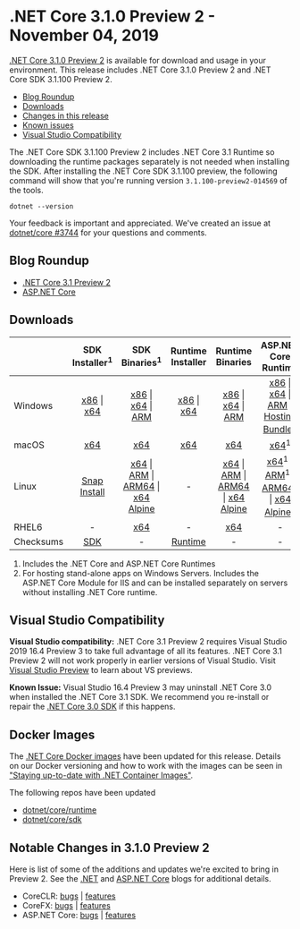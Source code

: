 # .NET Core 3.1.0 Preview 2 - November 04, 2019

[.NET Core 3.1.0 Preview 2](https://dotnet.microsoft.com/download/dotnet/3.1) is available for download and usage in your environment. This release includes .NET Core 3.1.0 Preview 2 and .NET Core SDK 3.1.100 Preview 2.

* [Blog Roundup](#blog-roundup)
* [Downloads](https://dotnet.microsoft.com/download/dotnet/3.1)
* [Changes in this release](#notable-changes-in-310-preview-2)
* [Known issues](../3.1-known-issues.md)
* [Visual Studio Compatibility](#visual-studio-compatibility)

The .NET Core SDK 3.1.100 Preview 2 includes .NET Core 3.1 Runtime so downloading the runtime packages separately is not needed when installing the SDK. After installing the .NET Core SDK 3.1.100 preview, the following command will show that you're running version `3.1.100-preview2-014569` of the tools.

`dotnet --version`

Your feedback is important and appreciated. We've created an issue at [dotnet/core #3744](https://github.com/dotnet/core/issues/3744) for your questions and comments.

## Blog Roundup

* [.NET Core 3.1 Preview 2][dotnet-blog]
* [ASP.NET Core][aspnet-blog]

## Downloads

|           | SDK Installer<sup>1</sup>                        | SDK Binaries<sup>1</sup>                 | Runtime Installer                                        | Runtime Binaries                                 | ASP.NET Core Runtime           |
| --------- | :------------------------------------------:     | :----------------------:                 | :---------------------------:                            | :-------------------------:                      | :-----------------:            |
| Windows   | [x86][dotnet-sdk-win-x86.exe] \| [x64][dotnet-sdk-win-x64.exe] | [x86][dotnet-sdk-win-x86.zip] \| [x64][dotnet-sdk-win-x64.zip] \| [ARM][dotnet-sdk-win-arm.zip] | [x86][dotnet-runtime-win-x86.exe] \| [x64][dotnet-runtime-win-x64.exe] | [x86][dotnet-runtime-win-x86.zip] \| [x64][dotnet-runtime-win-x64.zip] \| [ARM][dotnet-runtime-win-arm.zip]  | [x86][aspnetcore-runtime-win-x86.exe] \| [x64][aspnetcore-runtime-win-x64.exe] \| [ARM][aspnetcore-runtime-win-arm.zip] \|<br/> [Hosting Bundle][dotnet-hosting-win.exe]<sup>2</sup> |
| macOS     | [x64][dotnet-sdk-osx-x64.pkg]  | [x64][dotnet-sdk-osx-x64.tar.gz]     | [x64][dotnet-runtime-osx-x64.pkg] | [x64][dotnet-runtime-osx-x64.tar.gz] | [x64][aspnetcore-runtime-osx-x64.tar.gz]<sup>1</sup>
| Linux     |  [Snap Install][snap-install]  | [x64][dotnet-sdk-linux-x64.tar.gz] \| [ARM][dotnet-sdk-linux-arm.tar.gz] \| [ARM64][dotnet-sdk-linux-arm64.tar.gz] \| [x64 Alpine][dotnet-sdk-linux-musl-x64.tar.gz] | - | [x64][dotnet-runtime-linux-x64.tar.gz] \| [ARM][dotnet-runtime-linux-arm.tar.gz] \| [ARM64][dotnet-runtime-linux-arm64.tar.gz] \| [x64 Alpine][dotnet-runtime-linux-musl-x64.tar.gz] | [x64][aspnetcore-runtime-linux-x64.tar.gz]<sup>1</sup>  \| [ARM][aspnetcore-runtime-linux-arm.tar.gz]<sup>1</sup> \| [ARM64][aspnetcore-runtime-linux-arm64.tar.gz]<sup>1</sup> \| [x64 Alpine][aspnetcore-runtime-linux-musl-x64.tar.gz]<sup>1</sup> |
| RHEL6     | -                                                | [x64][dotnet-sdk-rhel.6-x64.tar.gz]                    | -                                                        | [x64][dotnet-runtime-rhel.6-x64.tar.gz] | - |
| Checksums | [SDK][checksums-sdk]                             | -                                        | [Runtime][checksums-runtime]                             | - | - |

1. Includes the .NET Core and ASP.NET Core Runtimes
2. For hosting stand-alone apps on Windows Servers. Includes the ASP.NET Core Module for IIS and can be installed separately on servers without installing .NET Core runtime.

## Visual Studio Compatibility

**Visual Studio compatibility:** .NET Core 3.1 Preview 2 requires Visual Studio 2019 16.4 Preview 3 to take full advantage of all its features. .NET Core 3.1 Preview 2 will not work properly in earlier versions of Visual Studio. Visit [Visual Studio Preview](https://visualstudio.microsoft.com/vs/preview/) to learn about VS previews.

**Known Issue:** Visual Studio 16.4 Preview 3 may uninstall .NET Core 3.0 when installed the .NET Core 3.1 SDK. We recommend you re-install or repair the [.NET Core 3.0 SDK](https://dotnet.microsoft.com/download/dotnet/3.0) if this happens.


## Docker Images

The [.NET Core Docker images](https://hub.docker.com/r/microsoft/dotnet/) have been updated for this release. Details on our Docker versioning and how to work with the images can be seen in ["Staying up-to-date with .NET Container Images"](https://devblogs.microsoft.com/dotnet/staying-up-to-date-with-net-container-images/).

The following repos have been updated

* [dotnet/core/runtime](https://github.com/dotnet/dotnet-docker/blob/main/README.runtime.md)
* [dotnet/core/sdk](https://github.com/dotnet/dotnet-docker/blob/main/README.sdk.md)

## Notable Changes in 3.1.0 Preview 2

Here is list of some of the additions and updates we're excited to bring in Preview 2. See the [.NET][dotnet-blog] and [ASP.NET Core][aspnet-blog] blogs for additional details.

* CoreCLR: [bugs][coreclr_bugs] | [features][coreclr_features]
* CoreFX: [bugs][corefx_bugs] | [features][corefx_features]
* ASP.NET Core: [bugs][aspnet_bugs] | [features][aspnet_features]

[blob-runtime]: https://dotnetcli.blob.core.windows.net/dotnet/Runtime/
[blob-sdk]: https://dotnetcli.blob.core.windows.net/dotnet/Sdk/
[release-notes]: 3.1.0-preview2.md

[checksums-runtime]: https://dotnetcli.blob.core.windows.net/dotnet/checksums/3.1.0-preview2-sha.txt
[checksums-sdk]: https://dotnetcli.blob.core.windows.net/dotnet/checksums/3.1.0-preview2-sha.txt

[linux-install]: https://learn.microsoft.com/dotnet/core/install/linux
[snap-install]: 3.1.0-preview2-install-instructions.md

[dotnet-blog]: https://devblogs.microsoft.com/dotnet/announcing-net-core-3-1-preview-2/
[aspnet-blog]: https://devblogs.microsoft.com/aspnet/asp-net-core-updates-in-net-core-3-1-preview-2/

[aspnet_bugs]: https://github.com/aspnet/AspNetCore/issues?q=is%3Aissue+milestone%3A3.1.0-preview2+label%3ADone+label%3Abug
[aspnet_features]: https://github.com/aspnet/AspNetCore/issues?q=is%3Aissue+milestone%3A3.1.0-preview2+label%3ADone+label%3Aenhancement
[coreclr_bugs]: https://github.com/dotnet/coreclr/issues?utf8=%E2%9C%93&q=is%3Aissue+milestone%3A3.1+label%3Abug+
[coreclr_features]: https://github.com/dotnet/coreclr/issues?q=is%3Aissue+milestone%3A3.1+label%3Aenhancement
[corefx_bugs]: https://github.com/dotnet/corefx/issues?q=is%3Aissue+milestone%3A3.1+label%3Abug
[corefx_features]: https://github.com/dotnet/corefx/issues?q=is%3Aissue+milestone%3A3.1+label%3Aenhancement

[//]: # ( Runtime 3.1.0-preview2.19525.6)
[dotnet-apphost-pack-x64.deb]: https://download.visualstudio.microsoft.com/download/pr/c89f2d8a-f497-4ec6-b5f1-358b3e2432a7/b182d8bdacb2b88451da0a47ce4a18bc/dotnet-apphost-pack-3.1.0-preview2.19525.6-x64.deb
[dotnet-apphost-pack-x64.rpm]: https://download.visualstudio.microsoft.com/download/pr/f0012aef-9283-4326-aa51-c658f2df684c/1925c15e8d2f6f732287564b2fbb2608/dotnet-apphost-pack-3.1.0-preview2.19525.6-x64.rpm
[dotnet-host-x64.deb]: https://download.visualstudio.microsoft.com/download/pr/a03d8cd1-6b91-4cb5-81d5-45adf65aec77/dcedc51936441038ded0ade8a31ad56e/dotnet-host-3.1.0-preview2.19525.6-x64.deb
[dotnet-host-x64.rpm]: https://download.visualstudio.microsoft.com/download/pr/30a7810b-cb7f-4377-9e46-9db875637699/2dd0afd204dc43f42ded34565640cc11/dotnet-host-3.1.0-preview2.19525.6-x64.rpm
[dotnet-hostfxr-x64.deb]: https://download.visualstudio.microsoft.com/download/pr/f344a3ff-4519-4aa0-be3b-16e894666fb3/1ab085b1ee75b1ba95a714ac2b67e8fb/dotnet-hostfxr-3.1.0-preview2.19525.6-x64.deb
[dotnet-hostfxr-x64.rpm]: https://download.visualstudio.microsoft.com/download/pr/174f777c-bbc1-409a-b51e-c0d2250d0a79/46a625142acc9d2d0bd0f13acfea3d1d/dotnet-hostfxr-3.1.0-preview2.19525.6-x64.rpm
[dotnet-hosting-win.exe]: https://download.visualstudio.microsoft.com/download/pr/7e27e2a5-9ede-4a0b-8387-a5c44fd8b50a/985a970be392d1bb4cdebc844e32ee13/dotnet-hosting-3.1.0-preview2.19528.8-win.exe
[dotnet-runtime-linux-arm.tar.gz]: https://download.visualstudio.microsoft.com/download/pr/37515e6a-0a74-4390-88d5-9ea9652ea78a/f55d1e68fb7b54c4a29064e790c08e82/dotnet-runtime-3.1.0-preview2.19525.6-linux-arm.tar.gz
[dotnet-runtime-linux-arm64.tar.gz]: https://download.visualstudio.microsoft.com/download/pr/45ef007b-3673-45d7-9469-174f2803bfaa/fddebc8ec9f6f97d8d817d8ac8cbe40c/dotnet-runtime-3.1.0-preview2.19525.6-linux-arm64.tar.gz
[dotnet-runtime-linux-musl-x64.tar.gz]: https://download.visualstudio.microsoft.com/download/pr/ad8f0d23-e460-4532-9a96-a9a0ff30c9e4/48d5ba07a631f826883251aaff052641/dotnet-runtime-3.1.0-preview2.19525.6-linux-musl-x64.tar.gz
[dotnet-runtime-linux-x64.tar.gz]: https://download.visualstudio.microsoft.com/download/pr/19c96f8a-ffd4-4ccb-8782-593a554a9e27/76af54284b02822f3a51dcb00ce047ef/dotnet-runtime-3.1.0-preview2.19525.6-linux-x64.tar.gz
[dotnet-runtime-osx-x64.pkg]: https://download.visualstudio.microsoft.com/download/pr/5e2601a0-098a-465e-af04-c1e5f89edac4/5def2619786cb2d4c885c6750024e814/dotnet-runtime-3.1.0-preview2.19525.6-osx-x64.pkg
[dotnet-runtime-osx-x64.tar.gz]: https://download.visualstudio.microsoft.com/download/pr/95ab461f-cad7-4202-a99f-29d06be271db/8ee8ef495930c1830474144c9cbe8425/dotnet-runtime-3.1.0-preview2.19525.6-osx-x64.tar.gz
[dotnet-runtime-rhel.6-x64.tar.gz]: https://download.visualstudio.microsoft.com/download/pr/d5ef32ef-be96-4dea-bd86-977ec45bd159/9084385ee5ba825fb55996e5a61309c8/dotnet-runtime-3.1.0-preview2.19525.6-rhel.6-x64.tar.gz
[dotnet-runtime-win-arm.zip]: https://download.visualstudio.microsoft.com/download/pr/a24b85c2-27c4-4418-aa2e-a9a27d4e6a79/a047506706c3ca50792103649cda18a2/dotnet-runtime-3.1.0-preview2.19525.6-win-arm.zip
[dotnet-runtime-win-x64.exe]: https://download.visualstudio.microsoft.com/download/pr/5edf195b-e862-4d1a-be83-0647d1221103/ad679931c06ddda5411def5d5ca48f0c/dotnet-runtime-3.1.0-preview2.19525.6-win-x64.exe
[dotnet-runtime-win-x64.zip]: https://download.visualstudio.microsoft.com/download/pr/66a6f4c9-6674-486d-9cca-579525f65ffb/ea8fce75c79f984de5f0e89589484ca7/dotnet-runtime-3.1.0-preview2.19525.6-win-x64.zip
[dotnet-runtime-win-x86.exe]: https://download.visualstudio.microsoft.com/download/pr/3f750d63-dc32-4f9f-9627-5ed761b2bfe5/dbf2228783a84a76ac3604ad04c49afe/dotnet-runtime-3.1.0-preview2.19525.6-win-x86.exe
[dotnet-runtime-win-x86.zip]: https://download.visualstudio.microsoft.com/download/pr/6079aca0-1ee6-4e2c-a85f-285357ef8a83/7799fcc2d19f9d1cb486e054f5306f9f/dotnet-runtime-3.1.0-preview2.19525.6-win-x86.zip
[dotnet-runtime-x64.deb]: https://download.visualstudio.microsoft.com/download/pr/d2a3a991-4175-453a-a3c8-01e21b2d08a8/41829ba3b2aaf146e843e428bcc4dc3e/dotnet-runtime-3.1.0-preview2.19525.6-x64.deb
[dotnet-runtime-x64.rpm]: https://download.visualstudio.microsoft.com/download/pr/17b70fd0-2b1f-4448-a4d5-28efe7fe115b/c975d2870e091e3fd334d36fe218180c/dotnet-runtime-3.1.0-preview2.19525.6-x64.rpm
[dotnet-runtime-deps-centos.7-x64.rpm]: https://download.visualstudio.microsoft.com/download/pr/88f18c17-7815-4fb8-aefc-c6e567fc7b9e/75a4b6d00fbc1a5d4307f95457dbe9b8/dotnet-runtime-deps-3.1.0-preview2.19525.6-centos.7-x64.rpm
[dotnet-runtime-deps-fedora.27-x64.rpm]: https://download.visualstudio.microsoft.com/download/pr/fcddfef8-5c64-4387-ba91-9f94d092f910/d70dab38f6fdb5781c7d08543e5eee9e/dotnet-runtime-deps-3.1.0-preview2.19525.6-fedora.27-x64.rpm
[dotnet-runtime-deps-opensuse.42-x64.rpm]: https://download.visualstudio.microsoft.com/download/pr/60253eb5-b7e8-4a1b-9cb5-f424603dd96c/95e6725c4980fb8f19d13a5183f12f7a/dotnet-runtime-deps-3.1.0-preview2.19525.6-opensuse.42-x64.rpm
[dotnet-runtime-deps-oraclelinux.7-x64.rpm]: https://download.visualstudio.microsoft.com/download/pr/f8bfa870-7cd7-49aa-b85f-dd5359285cc4/6cdf74017f6402f94aad47429f3d87b6/dotnet-runtime-deps-3.1.0-preview2.19525.6-oraclelinux.7-x64.rpm
[dotnet-runtime-deps-rhel.7-x64.rpm]: https://download.visualstudio.microsoft.com/download/pr/6f6e23f0-3d48-41cc-a977-7e91acbbc8e1/78799710edd4a56dd80c166539bb5eeb/dotnet-runtime-deps-3.1.0-preview2.19525.6-rhel.7-x64.rpm
[dotnet-runtime-deps-sles.12-x64.rpm]: https://download.visualstudio.microsoft.com/download/pr/26c7d181-9bfd-43ba-a297-7d260ba0b8a9/fbc2f829514fff10489085aaedec5c1e/dotnet-runtime-deps-3.1.0-preview2.19525.6-sles.12-x64.rpm
[dotnet-runtime-deps-x64.deb]: https://download.visualstudio.microsoft.com/download/pr/282788e7-dda0-49f2-8d29-b54f9ae92af6/15e2cc96574eb2963bee348161db3840/dotnet-runtime-deps-3.1.0-preview2.19525.6-x64.deb
[dotnet-targeting-pack-x64.deb]: https://download.visualstudio.microsoft.com/download/pr/e98a8229-3c08-4f4e-9247-ce4de55df975/6049dc87c9657c820923001d6babf009/dotnet-targeting-pack-3.1.0-preview2.19525.6-x64.deb
[dotnet-targeting-pack-x64.rpm]: https://download.visualstudio.microsoft.com/download/pr/c7174696-7241-4e17-bd21-7028ae4b59a8/e32568277bb3d11d66fd331f7a9b7be0/dotnet-targeting-pack-3.1.0-preview2.19525.6-x64.rpm
[windowsdesktop-runtime-win-x64.exe]: https://download.visualstudio.microsoft.com/download/pr/167f2f9d-1b1b-4e44-b4a8-1518efe764d6/877eeeae2a0c9c7159647759c526f715/windowsdesktop-runtime-3.1.0-preview2.19525.6-win-x64.exe
[windowsdesktop-runtime-win-x86.exe]: https://download.visualstudio.microsoft.com/download/pr/19160e04-1d89-4e01-b865-170d7f0371e8/56268af21bd84934ef1d6def63417d68/windowsdesktop-runtime-3.1.0-preview2.19525.6-win-x86.exe

[//]: # ( ASP 3.1.0-preview2.19528.8)
[aspnetcore-runtime-linux-arm.tar.gz]: https://download.visualstudio.microsoft.com/download/pr/6859fb0b-f745-4bbc-80b3-8519e91c0211/b09fddb1bd63a59b533153479088705e/aspnetcore-runtime-3.1.0-preview2.19528.8-linux-arm.tar.gz
[aspnetcore-runtime-linux-arm64.tar.gz]: https://download.visualstudio.microsoft.com/download/pr/8082a589-b816-43b7-ba26-bce339fd5436/d0e5a63b767e25971ac34a3ce712dd23/aspnetcore-runtime-3.1.0-preview2.19528.8-linux-arm64.tar.gz
[aspnetcore-runtime-linux-musl-x64.tar.gz]: https://download.visualstudio.microsoft.com/download/pr/3f112318-fc61-4405-b616-ab6e3fef5154/f53918791c9b420d21e85599f6ac3a0b/aspnetcore-runtime-3.1.0-preview2.19528.8-linux-musl-x64.tar.gz
[aspnetcore-runtime-linux-x64.tar.gz]: https://download.visualstudio.microsoft.com/download/pr/476a6956-9b31-43f6-bc06-e43e090c1d29/2ffe100cd8c6f4a8793745fbd0fdeb20/aspnetcore-runtime-3.1.0-preview2.19528.8-linux-x64.tar.gz
[aspnetcore-runtime-osx-x64.tar.gz]: https://download.visualstudio.microsoft.com/download/pr/465714e1-48dd-4ff6-a2b7-d6331794dcb3/73a41666ca7fbe330a15efecda4509ef/aspnetcore-runtime-3.1.0-preview2.19528.8-osx-x64.tar.gz
[aspnetcore-runtime-rh.rhel.7-x64.rpm]: https://download.visualstudio.microsoft.com/download/pr/01d88959-f68a-47b8-b794-e0a37c243d33/5b70fd1e82ea0a84eba68b11433fd2c8/aspnetcore-runtime-3.1.0-preview2.19528.8-rh.rhel.7-x64.rpm
[aspnetcore-runtime-win-arm.zip]: https://download.visualstudio.microsoft.com/download/pr/8f101640-ad24-4c6e-be85-7a68541421a9/eca46cf2c648012ebf8461fc1a351631/aspnetcore-runtime-3.1.0-preview2.19528.8-win-arm.zip
[aspnetcore-runtime-win-x64.exe]: https://download.visualstudio.microsoft.com/download/pr/10e9645f-408b-42d9-84d2-0385dc5b9d8e/4dfe73622c27826403f4349e0f2f1edf/aspnetcore-runtime-3.1.0-preview2.19528.8-win-x64.exe
[aspnetcore-runtime-win-x64.zip]: https://download.visualstudio.microsoft.com/download/pr/94ad3071-868a-47c5-8b45-0c9ce3a1cffb/0a775d3601b136441534e00a4ad3ce90/aspnetcore-runtime-3.1.0-preview2.19528.8-win-x64.zip
[aspnetcore-runtime-win-x86.exe]: https://download.visualstudio.microsoft.com/download/pr/a456b549-a42d-462b-ad54-fbd2765b76cc/e351aa362d2cb2d43c8f463c2b48d8c6/aspnetcore-runtime-3.1.0-preview2.19528.8-win-x86.exe
[aspnetcore-runtime-win-x86.zip]: https://download.visualstudio.microsoft.com/download/pr/eda223c6-3c79-46fb-b699-5cb83ecbdf68/82f5dc0ef1bd661879bd638d61851e70/aspnetcore-runtime-3.1.0-preview2.19528.8-win-x86.zip
[aspnetcore-runtime-x64.deb]: https://download.visualstudio.microsoft.com/download/pr/2869dc17-197d-4f5c-8b7f-402c92cf404e/26a7890b01c30893fb5e6940bc6fcd48/aspnetcore-runtime-3.1.0-preview2.19528.8-x64.deb
[aspnetcore-runtime-x64.rpm]: https://download.visualstudio.microsoft.com/download/pr/f9d561b6-ad0d-4b1a-be2b-052584f00520/aa7fe52c5c4768857fdefff4bcdc2807/aspnetcore-runtime-3.1.0-preview2.19528.8-x64.rpm
[aspnetcore-targeting-pack.deb]: https://download.visualstudio.microsoft.com/download/pr/64dd71ba-dd50-445f-9b01-f6d21219269f/428c006b31a04c598ee8b0a5b1651c1c/aspnetcore-targeting-pack-3.1.0-preview2.19528.8.deb
[aspnetcore-targeting-pack.rpm]: https://download.visualstudio.microsoft.com/download/pr/d963de53-0890-4eef-87c5-ef7213ff53d9/8e6a88a7f70da92544e361268ed54afe/aspnetcore-targeting-pack-3.1.0-preview2.19528.8.rpm
[dotnet-hosting-win.exe]: https://download.visualstudio.microsoft.com/download/pr/7e27e2a5-9ede-4a0b-8387-a5c44fd8b50a/985a970be392d1bb4cdebc844e32ee13/dotnet-hosting-3.1.0-preview2.19528.8-win.exe

[//]: # ( SDK 3.1.100-preview2-014569 )
[dotnet-sdk-linux-arm.tar.gz]: https://download.visualstudio.microsoft.com/download/pr/5bfd9b63-28f6-4f3d-a6e4-7f0484c45676/10bb6e66dbf26be198adf757fdeecdb1/dotnet-sdk-3.1.100-preview2-014569-linux-arm.tar.gz
[dotnet-sdk-linux-arm64.tar.gz]: https://download.visualstudio.microsoft.com/download/pr/c8ddbc47-4fe0-4a92-897a-38e6f7ca8e05/6288d9250287b56214179afb984bd947/dotnet-sdk-3.1.100-preview2-014569-linux-arm64.tar.gz
[dotnet-sdk-linux-musl-x64.tar.gz]: https://download.visualstudio.microsoft.com/download/pr/2215959a-9da2-470c-9c85-ae254cf4c189/d6631389adb5c4ca23a2cdfff0feec2f/dotnet-sdk-3.1.100-preview2-014569-linux-musl-x64.tar.gz
[dotnet-sdk-linux-x64.tar.gz]: https://download.visualstudio.microsoft.com/download/pr/cea4281b-84fa-428a-a73a-f0c3b89a9590/249ddf191b2dd37c4a53ac3bc383ec8a/dotnet-sdk-3.1.100-preview2-014569-linux-x64.tar.gz
[dotnet-sdk-osx-x64.pkg]: https://download.visualstudio.microsoft.com/download/pr/c1173b3e-3a33-43eb-b58b-95746bd185e2/d5bd9faa976ded5ff5a7b213ab04ea3c/dotnet-sdk-3.1.100-preview2-014569-osx-x64.pkg
[dotnet-sdk-osx-x64.tar.gz]: https://download.visualstudio.microsoft.com/download/pr/10849a7b-0617-49c9-96a2-d5b342648605/ec035ba49342820c1a47485ce325f51c/dotnet-sdk-3.1.100-preview2-014569-osx-x64.tar.gz
[dotnet-sdk-rhel.6-x64.tar.gz]: https://download.visualstudio.microsoft.com/download/pr/bd36fba6-f0e1-43ce-94a5-429c471f5abb/4cd685437d2443bf81a92de43d8719cb/dotnet-sdk-3.1.100-preview2-014569-rhel.6-x64.tar.gz
[dotnet-sdk-win-arm.zip]: https://download.visualstudio.microsoft.com/download/pr/168a3f42-9e80-44d2-a11d-c673ed4ceb94/1d93750f031ee560dc9ec7b04ce52cf6/dotnet-sdk-3.1.100-preview2-014569-win-arm.zip
[dotnet-sdk-win-x64.exe]: https://download.visualstudio.microsoft.com/download/pr/5099acf7-57e9-4587-b1df-452c39d078bb/2b48609f08a05ddf0cde1eb405a306e0/dotnet-sdk-3.1.100-preview2-014569-win-x64.exe
[dotnet-sdk-win-x64.zip]: https://download.visualstudio.microsoft.com/download/pr/ed1ec86a-b4e2-4ab1-9b3d-05ca4dfb84a7/77a64d861398884947add508f3d5b735/dotnet-sdk-3.1.100-preview2-014569-win-x64.zip
[dotnet-sdk-win-x86.exe]: https://download.visualstudio.microsoft.com/download/pr/9a9ab60e-75f4-44a3-bdc3-21de80fe27d6/7fcf311ce316542af827015e5457b6b9/dotnet-sdk-3.1.100-preview2-014569-win-x86.exe
[dotnet-sdk-win-x86.zip]: https://download.visualstudio.microsoft.com/download/pr/76f5f5b5-3ea9-49be-bd92-566e9a61375f/39cbfd29696a1d79e894f57812e8a438/dotnet-sdk-3.1.100-preview2-014569-win-x86.zip
[dotnet-sdk-x64.deb]: https://download.visualstudio.microsoft.com/download/pr/0ce05952-110b-476e-86d6-14707cec0c76/cab1597c6fbfb6395202d92ac77108d6/dotnet-sdk-3.1.100-preview2-014569-x64.deb
[dotnet-sdk-x64.rpm]: https://download.visualstudio.microsoft.com/download/pr/c648b18a-652c-457c-ae2e-7e1694ce836b/14071cdedf699aa813186a03da93c9c9/dotnet-sdk-3.1.100-preview2-014569-x64.rpm
